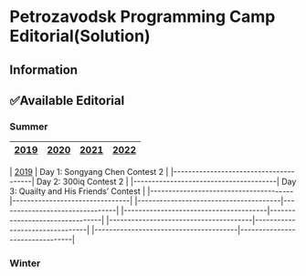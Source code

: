 # Petrozavodsk Programming Camp Editorial(Solution)


## Information


## ✅Available Editorial
### Summer
| [2019](../../tree/main/Summer%202019) | [2020](../../tree/main/Summer%202020) | [2021](../../tree/main/Summer%202021) | [2022](../../tree/main/Summer%202022) |
|------|------|------|------|

| [2019](../../tree/main/Summer%202019) | Day 1: Songyang Chen Contest 2 |
|---------------------------------------| Day 2: 300iq Contest 2 |
|---------------------------------------| Day 3: Quailty and His Friends’ Contest |
|---------------------------------------|--------------------------------|
|---------------------------------------|--------------------------------|
|---------------------------------------|--------------------------------|
|---------------------------------------|--------------------------------|
|---------------------------------------|--------------------------------|
### Winter
